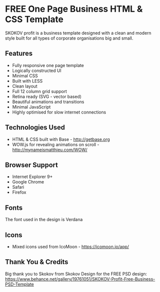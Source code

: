 # FREE One Page Business HTML & CSS Template
SKOKOV profit is a business template designed with a clean and modern style built for all types of corporate organisations big and small.

## Features
- Fully responsive one page template
- Logically constructed UI
- Minimal CSS
- Built with LESS
- Clean layout
- Full 12 column grid support
- Retina ready (SVG - vector based)
- Beautiful animations and transitions
- Minimal JavaScript
- Highly optimised for slow internet connections


## Technologies Used
- HTML & CSS built with Base - http://getbase.org
- WOW.js for revealing animations on scroll - http://mynameismatthieu.com/WOW/


## Browser Support
- Internet Explorer 9+
- Google Chrome
- Safari
- Firefox


## Fonts
The font used in the design is Verdana


## Icons
- Mixed icons used from IcoMoon - https://icomoon.io/app/


## Thank You & Credits
Big thank you to Skokov from Skokov Design for the FREE PSD design:
https://www.behance.net/gallery/19761051/SKOKOV-Profit-Free-Business-PSD-Template